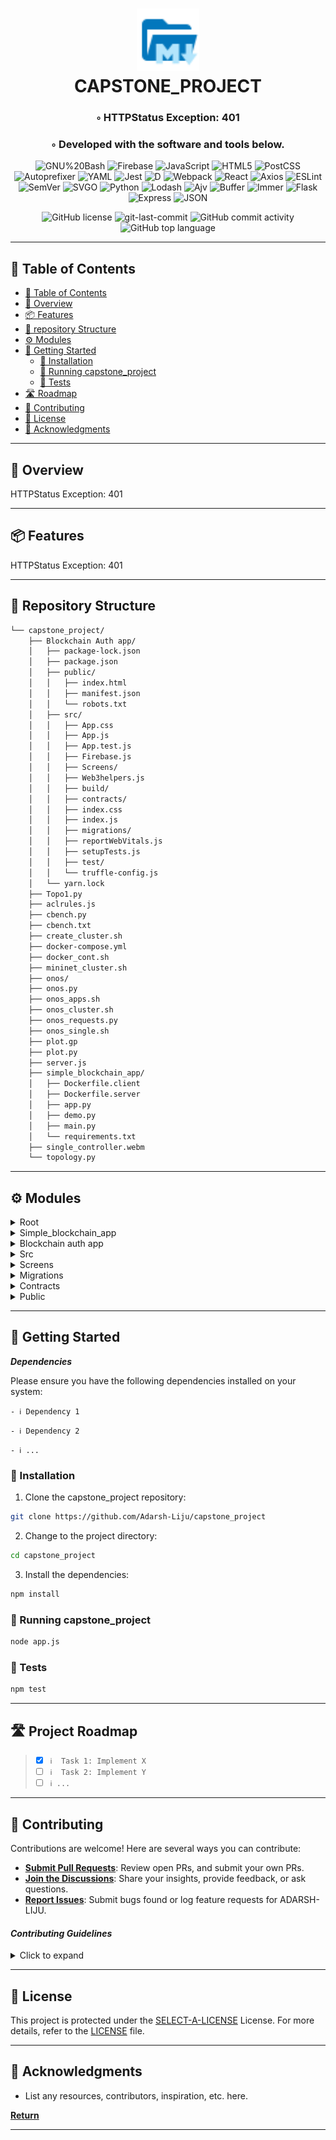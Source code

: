 <div align="center">
<h1 align="center">
<img src="https://raw.githubusercontent.com/PKief/vscode-material-icon-theme/ec559a9f6bfd399b82bb44393651661b08aaf7ba/icons/folder-markdown-open.svg" width="100" />
<br>CAPSTONE_PROJECT</h1>
<h3>◦ HTTPStatus Exception: 401</h3>
<h3>◦ Developed with the software and tools below.</h3>

<p align="center">
<img src="https://img.shields.io/badge/GNU%20Bash-4EAA25.svg?style=flat-square&logo=GNU-Bash&logoColor=white" alt="GNU%20Bash" />
<img src="https://img.shields.io/badge/Firebase-FFCA28.svg?style=flat-square&logo=Firebase&logoColor=black" alt="Firebase" />
<img src="https://img.shields.io/badge/JavaScript-F7DF1E.svg?style=flat-square&logo=JavaScript&logoColor=black" alt="JavaScript" />
<img src="https://img.shields.io/badge/HTML5-E34F26.svg?style=flat-square&logo=HTML5&logoColor=white" alt="HTML5" />
<img src="https://img.shields.io/badge/PostCSS-DD3A0A.svg?style=flat-square&logo=PostCSS&logoColor=white" alt="PostCSS" />
<img src="https://img.shields.io/badge/Autoprefixer-DD3735.svg?style=flat-square&logo=Autoprefixer&logoColor=white" alt="Autoprefixer" />
<img src="https://img.shields.io/badge/YAML-CB171E.svg?style=flat-square&logo=YAML&logoColor=white" alt="YAML" />
<img src="https://img.shields.io/badge/Jest-C21325.svg?style=flat-square&logo=Jest&logoColor=white" alt="Jest" />
<img src="https://img.shields.io/badge/D-B03931.svg?style=flat-square&logo=D&logoColor=white" alt="D" />
<img src="https://img.shields.io/badge/Webpack-8DD6F9.svg?style=flat-square&logo=Webpack&logoColor=black" alt="Webpack" />
<img src="https://img.shields.io/badge/React-61DAFB.svg?style=flat-square&logo=React&logoColor=black" alt="React" />
<img src="https://img.shields.io/badge/Axios-5A29E4.svg?style=flat-square&logo=Axios&logoColor=white" alt="Axios" />

<img src="https://img.shields.io/badge/ESLint-4B32C3.svg?style=flat-square&logo=ESLint&logoColor=white" alt="ESLint" />
<img src="https://img.shields.io/badge/SemVer-3F4551.svg?style=flat-square&logo=SemVer&logoColor=white" alt="SemVer" />
<img src="https://img.shields.io/badge/SVGO-3E7FC1.svg?style=flat-square&logo=SVGO&logoColor=white" alt="SVGO" />
<img src="https://img.shields.io/badge/Python-3776AB.svg?style=flat-square&logo=Python&logoColor=white" alt="Python" />
<img src="https://img.shields.io/badge/Lodash-3492FF.svg?style=flat-square&logo=Lodash&logoColor=white" alt="Lodash" />
<img src="https://img.shields.io/badge/Ajv-23C8D2.svg?style=flat-square&logo=Ajv&logoColor=white" alt="Ajv" />
<img src="https://img.shields.io/badge/Buffer-231F20.svg?style=flat-square&logo=Buffer&logoColor=white" alt="Buffer" />
<img src="https://img.shields.io/badge/Immer-00E7C3.svg?style=flat-square&logo=Immer&logoColor=white" alt="Immer" />
<img src="https://img.shields.io/badge/Flask-000000.svg?style=flat-square&logo=Flask&logoColor=white" alt="Flask" />
<img src="https://img.shields.io/badge/Express-000000.svg?style=flat-square&logo=Express&logoColor=white" alt="Express" />
<img src="https://img.shields.io/badge/JSON-000000.svg?style=flat-square&logo=JSON&logoColor=white" alt="JSON" />
</p>
<img src="https://img.shields.io/github/license/Adarsh-Liju/capstone_project?style=flat-square&color=5D6D7E" alt="GitHub license" />
<img src="https://img.shields.io/github/last-commit/Adarsh-Liju/capstone_project?style=flat-square&color=5D6D7E" alt="git-last-commit" />
<img src="https://img.shields.io/github/commit-activity/m/Adarsh-Liju/capstone_project?style=flat-square&color=5D6D7E" alt="GitHub commit activity" />
<img src="https://img.shields.io/github/languages/top/Adarsh-Liju/capstone_project?style=flat-square&color=5D6D7E" alt="GitHub top language" />
</div>

---

## 📖 Table of Contents
- [📖 Table of Contents](#-table-of-contents)
- [📍 Overview](#-overview)
- [📦 Features](#-features)
- [📂 repository Structure](#-repository-structure)
- [⚙️ Modules](#modules)
- [🚀 Getting Started](#-getting-started)
    - [🔧 Installation](#-installation)
    - [🤖 Running capstone_project](#-running-capstone_project)
    - [🧪 Tests](#-tests)
- [🛣 Roadmap](#-roadmap)
- [🤝 Contributing](#-contributing)
- [📄 License](#-license)
- [👏 Acknowledgments](#-acknowledgments)

---


## 📍 Overview

HTTPStatus Exception: 401

---

## 📦 Features

HTTPStatus Exception: 401

---


## 📂 Repository Structure

```sh
└── capstone_project/
    ├── Blockchain Auth app/
    │   ├── package-lock.json
    │   ├── package.json
    │   ├── public/
    │   │   ├── index.html
    │   │   ├── manifest.json
    │   │   └── robots.txt
    │   ├── src/
    │   │   ├── App.css
    │   │   ├── App.js
    │   │   ├── App.test.js
    │   │   ├── Firebase.js
    │   │   ├── Screens/
    │   │   ├── Web3helpers.js
    │   │   ├── build/
    │   │   ├── contracts/
    │   │   ├── index.css
    │   │   ├── index.js
    │   │   ├── migrations/
    │   │   ├── reportWebVitals.js
    │   │   ├── setupTests.js
    │   │   ├── test/
    │   │   └── truffle-config.js
    │   └── yarn.lock
    ├── Topo1.py
    ├── aclrules.js
    ├── cbench.py
    ├── cbench.txt
    ├── create_cluster.sh
    ├── docker-compose.yml
    ├── docker_cont.sh
    ├── mininet_cluster.sh
    ├── onos/
    ├── onos.py
    ├── onos_apps.sh
    ├── onos_cluster.sh
    ├── onos_requests.py
    ├── onos_single.sh
    ├── plot.gp
    ├── plot.py
    ├── server.js
    ├── simple_blockchain_app/
    │   ├── Dockerfile.client
    │   ├── Dockerfile.server
    │   ├── app.py
    │   ├── demo.py
    │   ├── main.py
    │   └── requirements.txt
    ├── single_controller.webm
    └── topology.py

```

---


## ⚙️ Modules

<details closed><summary>Root</summary>

| File                                                                                               | Summary                   |
| ---                                                                                                | ---                       |
| [aclrules.js](https://github.com/Adarsh-Liju/capstone_project/blob/main/aclrules.js)               | HTTPStatus Exception: 401 |
| [Topo1.py](https://github.com/Adarsh-Liju/capstone_project/blob/main/Topo1.py)                     | HTTPStatus Exception: 401 |
| [onos_cluster.sh](https://github.com/Adarsh-Liju/capstone_project/blob/main/onos_cluster.sh)       | HTTPStatus Exception: 401 |
| [onos_apps.sh](https://github.com/Adarsh-Liju/capstone_project/blob/main/onos_apps.sh)             | HTTPStatus Exception: 401 |
| [topology.py](https://github.com/Adarsh-Liju/capstone_project/blob/main/topology.py)               | HTTPStatus Exception: 401 |
| [cbench.py](https://github.com/Adarsh-Liju/capstone_project/blob/main/cbench.py)                   | HTTPStatus Exception: 401 |
| [onos_single.sh](https://github.com/Adarsh-Liju/capstone_project/blob/main/onos_single.sh)         | HTTPStatus Exception: 401 |
| [cbench.txt](https://github.com/Adarsh-Liju/capstone_project/blob/main/cbench.txt)                 | HTTPStatus Exception: 401 |
| [docker-compose.yml](https://github.com/Adarsh-Liju/capstone_project/blob/main/docker-compose.yml) | HTTPStatus Exception: 401 |
| [onos_requests.py](https://github.com/Adarsh-Liju/capstone_project/blob/main/onos_requests.py)     | HTTPStatus Exception: 401 |
| [create_cluster.sh](https://github.com/Adarsh-Liju/capstone_project/blob/main/create_cluster.sh)   | HTTPStatus Exception: 401 |
| [mininet_cluster.sh](https://github.com/Adarsh-Liju/capstone_project/blob/main/mininet_cluster.sh) | HTTPStatus Exception: 401 |
| [docker_cont.sh](https://github.com/Adarsh-Liju/capstone_project/blob/main/docker_cont.sh)         | HTTPStatus Exception: 401 |
| [server.js](https://github.com/Adarsh-Liju/capstone_project/blob/main/server.js)                   | HTTPStatus Exception: 401 |
| [plot.py](https://github.com/Adarsh-Liju/capstone_project/blob/main/plot.py)                       | HTTPStatus Exception: 401 |
| [plot.gp](https://github.com/Adarsh-Liju/capstone_project/blob/main/plot.gp)                       | HTTPStatus Exception: 401 |
| [onos.py](https://github.com/Adarsh-Liju/capstone_project/blob/main/onos.py)                       | HTTPStatus Exception: 401 |

</details>

<details closed><summary>Simple_blockchain_app</summary>

| File                                                                                                                   | Summary                   |
| ---                                                                                                                    | ---                       |
| [requirements.txt](https://github.com/Adarsh-Liju/capstone_project/blob/main/simple_blockchain_app/requirements.txt)   | HTTPStatus Exception: 401 |
| [demo.py](https://github.com/Adarsh-Liju/capstone_project/blob/main/simple_blockchain_app/demo.py)                     | HTTPStatus Exception: 401 |
| [Dockerfile.client](https://github.com/Adarsh-Liju/capstone_project/blob/main/simple_blockchain_app/Dockerfile.client) | HTTPStatus Exception: 401 |
| [main.py](https://github.com/Adarsh-Liju/capstone_project/blob/main/simple_blockchain_app/main.py)                     | HTTPStatus Exception: 401 |
| [app.py](https://github.com/Adarsh-Liju/capstone_project/blob/main/simple_blockchain_app/app.py)                       | HTTPStatus Exception: 401 |
| [Dockerfile.server](https://github.com/Adarsh-Liju/capstone_project/blob/main/simple_blockchain_app/Dockerfile.server) | HTTPStatus Exception: 401 |

</details>

<details closed><summary>Blockchain auth app</summary>

| File                                                                                                                 | Summary                   |
| ---                                                                                                                  | ---                       |
| [package-lock.json](https://github.com/Adarsh-Liju/capstone_project/blob/main/Blockchain Auth app/package-lock.json) | HTTPStatus Exception: 401 |
| [yarn.lock](https://github.com/Adarsh-Liju/capstone_project/blob/main/Blockchain Auth app/yarn.lock)                 | HTTPStatus Exception: 401 |
| [package.json](https://github.com/Adarsh-Liju/capstone_project/blob/main/Blockchain Auth app/package.json)           | HTTPStatus Exception: 401 |

</details>

<details closed><summary>Src</summary>

| File                                                                                                                       | Summary                   |
| ---                                                                                                                        | ---                       |
| [truffle-config.js](https://github.com/Adarsh-Liju/capstone_project/blob/main/Blockchain Auth app/src/truffle-config.js)   | HTTPStatus Exception: 401 |
| [App.css](https://github.com/Adarsh-Liju/capstone_project/blob/main/Blockchain Auth app/src/App.css)                       | HTTPStatus Exception: 401 |
| [index.css](https://github.com/Adarsh-Liju/capstone_project/blob/main/Blockchain Auth app/src/index.css)                   | HTTPStatus Exception: 401 |
| [setupTests.js](https://github.com/Adarsh-Liju/capstone_project/blob/main/Blockchain Auth app/src/setupTests.js)           | HTTPStatus Exception: 401 |
| [reportWebVitals.js](https://github.com/Adarsh-Liju/capstone_project/blob/main/Blockchain Auth app/src/reportWebVitals.js) | HTTPStatus Exception: 401 |
| [index.js](https://github.com/Adarsh-Liju/capstone_project/blob/main/Blockchain Auth app/src/index.js)                     | HTTPStatus Exception: 401 |
| [App.test.js](https://github.com/Adarsh-Liju/capstone_project/blob/main/Blockchain Auth app/src/App.test.js)               | HTTPStatus Exception: 401 |
| [Web3helpers.js](https://github.com/Adarsh-Liju/capstone_project/blob/main/Blockchain Auth app/src/Web3helpers.js)         | HTTPStatus Exception: 401 |
| [App.js](https://github.com/Adarsh-Liju/capstone_project/blob/main/Blockchain Auth app/src/App.js)                         | HTTPStatus Exception: 401 |
| [Firebase.js](https://github.com/Adarsh-Liju/capstone_project/blob/main/Blockchain Auth app/src/Firebase.js)               | HTTPStatus Exception: 401 |

</details>

<details closed><summary>Screens</summary>

| File                                                                                                                     | Summary                   |
| ---                                                                                                                      | ---                       |
| [tablebuild.js](https://github.com/Adarsh-Liju/capstone_project/blob/main/Blockchain Auth app/src/Screens/tablebuild.js) | HTTPStatus Exception: 401 |
| [Signup.js](https://github.com/Adarsh-Liju/capstone_project/blob/main/Blockchain Auth app/src/Screens/Signup.js)         | HTTPStatus Exception: 401 |
| [Signin.js](https://github.com/Adarsh-Liju/capstone_project/blob/main/Blockchain Auth app/src/Screens/Signin.js)         | HTTPStatus Exception: 401 |
| [Home.js](https://github.com/Adarsh-Liju/capstone_project/blob/main/Blockchain Auth app/src/Screens/Home.js)             | HTTPStatus Exception: 401 |
| [ACL_Comp.css](https://github.com/Adarsh-Liju/capstone_project/blob/main/Blockchain Auth app/src/Screens/ACL_Comp.css)   | HTTPStatus Exception: 401 |
| [FlowApp.js](https://github.com/Adarsh-Liju/capstone_project/blob/main/Blockchain Auth app/src/Screens/FlowApp.js)       | HTTPStatus Exception: 401 |
| [mininet.js](https://github.com/Adarsh-Liju/capstone_project/blob/main/Blockchain Auth app/src/Screens/mininet.js)       | HTTPStatus Exception: 401 |
| [mini_vis.js](https://github.com/Adarsh-Liju/capstone_project/blob/main/Blockchain Auth app/src/Screens/mini_vis.js)     | HTTPStatus Exception: 401 |
| [ACL_Comp.js](https://github.com/Adarsh-Liju/capstone_project/blob/main/Blockchain Auth app/src/Screens/ACL_Comp.js)     | HTTPStatus Exception: 401 |

</details>

<details closed><summary>Migrations</summary>

| File                                                                                                                                          | Summary                   |
| ---                                                                                                                                           | ---                       |
| [2_deploy_migration.js](https://github.com/Adarsh-Liju/capstone_project/blob/main/Blockchain Auth app/src/migrations/2_deploy_migration.js)   | HTTPStatus Exception: 401 |
| [1_initial_migration.js](https://github.com/Adarsh-Liju/capstone_project/blob/main/Blockchain Auth app/src/migrations/1_initial_migration.js) | HTTPStatus Exception: 401 |

</details>

<details closed><summary>Contracts</summary>

| File                                                                                                                                 | Summary                   |
| ---                                                                                                                                  | ---                       |
| [Migrations.json](https://github.com/Adarsh-Liju/capstone_project/blob/main/Blockchain Auth app/src/build/contracts/Migrations.json) | HTTPStatus Exception: 401 |
| [Auth.json](https://github.com/Adarsh-Liju/capstone_project/blob/main/Blockchain Auth app/src/build/contracts/Auth.json)             | HTTPStatus Exception: 401 |
| [Migrations.sol](https://github.com/Adarsh-Liju/capstone_project/blob/main/Blockchain Auth app/src/contracts/Migrations.sol)         | HTTPStatus Exception: 401 |
| [Auth.sol](https://github.com/Adarsh-Liju/capstone_project/blob/main/Blockchain Auth app/src/contracts/Auth.sol)                     | HTTPStatus Exception: 401 |

</details>

<details closed><summary>Public</summary>

| File                                                                                                                | Summary                   |
| ---                                                                                                                 | ---                       |
| [manifest.json](https://github.com/Adarsh-Liju/capstone_project/blob/main/Blockchain Auth app/public/manifest.json) | HTTPStatus Exception: 401 |
| [index.html](https://github.com/Adarsh-Liju/capstone_project/blob/main/Blockchain Auth app/public/index.html)       | HTTPStatus Exception: 401 |
| [robots.txt](https://github.com/Adarsh-Liju/capstone_project/blob/main/Blockchain Auth app/public/robots.txt)       | HTTPStatus Exception: 401 |

</details>

---

## 🚀 Getting Started

***Dependencies***

Please ensure you have the following dependencies installed on your system:

`- ℹ️ Dependency 1`

`- ℹ️ Dependency 2`

`- ℹ️ ...`

### 🔧 Installation

1. Clone the capstone_project repository:
```sh
git clone https://github.com/Adarsh-Liju/capstone_project
```

2. Change to the project directory:
```sh
cd capstone_project
```

3. Install the dependencies:
```sh
npm install
```

### 🤖 Running capstone_project

```sh
node app.js
```

### 🧪 Tests
```sh
npm test
```

---


## 🛣 Project Roadmap

> - [X] `ℹ️  Task 1: Implement X`
> - [ ] `ℹ️  Task 2: Implement Y`
> - [ ] `ℹ️ ...`


---

## 🤝 Contributing

Contributions are welcome! Here are several ways you can contribute:

- **[Submit Pull Requests](https://github.com/Adarsh-Liju/capstone_project/blob/main/CONTRIBUTING.md)**: Review open PRs, and submit your own PRs.
- **[Join the Discussions](https://github.com/Adarsh-Liju/capstone_project/discussions)**: Share your insights, provide feedback, or ask questions.
- **[Report Issues](https://github.com/Adarsh-Liju/capstone_project/issues)**: Submit bugs found or log feature requests for ADARSH-LIJU.

#### *Contributing Guidelines*

<details closed>
<summary>Click to expand</summary>

1. **Fork the Repository**: Start by forking the project repository to your GitHub account.
2. **Clone Locally**: Clone the forked repository to your local machine using a Git client.
   ```sh
   git clone <your-forked-repo-url>
   ```
3. **Create a New Branch**: Always work on a new branch, giving it a descriptive name.
   ```sh
   git checkout -b new-feature-x
   ```
4. **Make Your Changes**: Develop and test your changes locally.
5. **Commit Your Changes**: Commit with a clear and concise message describing your updates.
   ```sh
   git commit -m 'Implemented new feature x.'
   ```
6. **Push to GitHub**: Push the changes to your forked repository.
   ```sh
   git push origin new-feature-x
   ```
7. **Submit a Pull Request**: Create a PR against the original project repository. Clearly describe the changes and their motivations.

Once your PR is reviewed and approved, it will be merged into the main branch.

</details>

---

## 📄 License


This project is protected under the [SELECT-A-LICENSE](https://choosealicense.com/licenses) License. For more details, refer to the [LICENSE](https://choosealicense.com/licenses/) file.

---

## 👏 Acknowledgments

- List any resources, contributors, inspiration, etc. here.

[**Return**](#Top)

---

